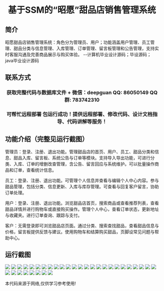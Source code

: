 <p><h1 align="center">基于SSM的“昭愿”甜品店销售管理系统</h1></p>

## 简介
昭愿甜品店销售管理系统：角色分为管理员、用户；功能涵盖用户管理、员工管理、甜品分类与信息管理、入库管理、订单管理、留言板管理和公告管理，支持实时客服沟通及完善商品展示与购买体验。    --计算机毕业设计源码；毕设源码；java毕业设计源码


## 联系方式
<p><h3 align="center">获取完整代码与数据库文件 + 微信：deepguan QQ: 86050149 QQ群: 783742310</h3></p>
<p><h3 align="center">可帮忙远程部署 包运行成功！提供远程部署、修改代码、设计文档指导、代码讲解等服务！</h3></p>

## 功能介绍（完整见运行截图）
管理员：登录、注册、退出功能。管理甜品店的首页、用户、员工、甜品分类和信息、甜品入库、留言板、系统公告与订单等模块。支持导入导出功能，可进行分类、入库、订单的增删改查管理，含公告、留言回应与系统维护。可以批量操作商品和订单，查看统计信息。

员工：登录、注册、退出功能。可管理个人信息并查看与编辑个人中心内容。参与甜品管理，包括分类、信息更新、入库与库存管理。可查看与回复客户留言，协助订单处理。

用户：登录、注册、退出功能。浏览甜品店首页，搜索商品或查看推荐列表，查看甜品详情并进行购物车或直接购买操作。管理个人中心，查看订单状态，更新地址与收藏夹。进行订单查询、跟踪与支付。

客户：无需登录即可浏览甜品店页面。通过分类、搜索查找甜品，查看甜品信息与价格，留言板提供反馈与建议。使用购物车和结算购买甜品，页脚设常见问题与帮助中心。


## 运行截图
![](https://bs-1329754181.cos.ap-shanghai.myqcloud.com/ssm/ZhaoYuanDessertShopSalesManagementSystem1/img/001.jpg)
![](https://bs-1329754181.cos.ap-shanghai.myqcloud.com/ssm/ZhaoYuanDessertShopSalesManagementSystem1/img/002.jpg)
![](https://bs-1329754181.cos.ap-shanghai.myqcloud.com/ssm/ZhaoYuanDessertShopSalesManagementSystem1/img/003.jpg)
![](https://bs-1329754181.cos.ap-shanghai.myqcloud.com/ssm/ZhaoYuanDessertShopSalesManagementSystem1/img/004.jpg)
![](https://bs-1329754181.cos.ap-shanghai.myqcloud.com/ssm/ZhaoYuanDessertShopSalesManagementSystem1/img/005.jpg)
![](https://bs-1329754181.cos.ap-shanghai.myqcloud.com/ssm/ZhaoYuanDessertShopSalesManagementSystem1/img/006.jpg)
![](https://bs-1329754181.cos.ap-shanghai.myqcloud.com/ssm/ZhaoYuanDessertShopSalesManagementSystem1/img/007.jpg)
![](https://bs-1329754181.cos.ap-shanghai.myqcloud.com/ssm/ZhaoYuanDessertShopSalesManagementSystem1/img/008.jpg)
![](https://bs-1329754181.cos.ap-shanghai.myqcloud.com/ssm/ZhaoYuanDessertShopSalesManagementSystem1/img/009.jpg)
![](https://bs-1329754181.cos.ap-shanghai.myqcloud.com/ssm/ZhaoYuanDessertShopSalesManagementSystem1/img/010.jpg)
![](https://bs-1329754181.cos.ap-shanghai.myqcloud.com/ssm/ZhaoYuanDessertShopSalesManagementSystem1/img/011.jpg)
![](https://bs-1329754181.cos.ap-shanghai.myqcloud.com/ssm/ZhaoYuanDessertShopSalesManagementSystem1/img/012.jpg)
![](https://bs-1329754181.cos.ap-shanghai.myqcloud.com/ssm/ZhaoYuanDessertShopSalesManagementSystem1/img/013.jpg)
![](https://bs-1329754181.cos.ap-shanghai.myqcloud.com/ssm/ZhaoYuanDessertShopSalesManagementSystem1/img/014.jpg)
![](https://bs-1329754181.cos.ap-shanghai.myqcloud.com/ssm/ZhaoYuanDessertShopSalesManagementSystem1/img/015.jpg)
![](https://bs-1329754181.cos.ap-shanghai.myqcloud.com/ssm/ZhaoYuanDessertShopSalesManagementSystem1/img/016.jpg)
![](https://bs-1329754181.cos.ap-shanghai.myqcloud.com/ssm/ZhaoYuanDessertShopSalesManagementSystem1/img/017.jpg)
![](https://bs-1329754181.cos.ap-shanghai.myqcloud.com/ssm/ZhaoYuanDessertShopSalesManagementSystem1/img/018.jpg)
![](https://bs-1329754181.cos.ap-shanghai.myqcloud.com/ssm/ZhaoYuanDessertShopSalesManagementSystem1/img/019.jpg)
![](https://bs-1329754181.cos.ap-shanghai.myqcloud.com/ssm/ZhaoYuanDessertShopSalesManagementSystem1/img/020.jpg)
![](https://bs-1329754181.cos.ap-shanghai.myqcloud.com/ssm/ZhaoYuanDessertShopSalesManagementSystem1/img/021.jpg)
![](https://bs-1329754181.cos.ap-shanghai.myqcloud.com/ssm/ZhaoYuanDessertShopSalesManagementSystem1/img/022.jpg)
![](https://bs-1329754181.cos.ap-shanghai.myqcloud.com/ssm/ZhaoYuanDessertShopSalesManagementSystem1/img/023.jpg)
![](https://bs-1329754181.cos.ap-shanghai.myqcloud.com/ssm/ZhaoYuanDessertShopSalesManagementSystem1/img/024.jpg)
![](https://bs-1329754181.cos.ap-shanghai.myqcloud.com/ssm/ZhaoYuanDessertShopSalesManagementSystem1/img/025.jpg)
![](https://bs-1329754181.cos.ap-shanghai.myqcloud.com/ssm/ZhaoYuanDessertShopSalesManagementSystem1/img/026.jpg)
![](https://bs-1329754181.cos.ap-shanghai.myqcloud.com/ssm/ZhaoYuanDessertShopSalesManagementSystem1/img/027.jpg)
![](https://bs-1329754181.cos.ap-shanghai.myqcloud.com/ssm/ZhaoYuanDessertShopSalesManagementSystem1/img/028.jpg)
![](https://bs-1329754181.cos.ap-shanghai.myqcloud.com/ssm/ZhaoYuanDessertShopSalesManagementSystem1/img/029.jpg)
![](https://bs-1329754181.cos.ap-shanghai.myqcloud.com/ssm/ZhaoYuanDessertShopSalesManagementSystem1/img/030.jpg)
![](https://bs-1329754181.cos.ap-shanghai.myqcloud.com/ssm/ZhaoYuanDessertShopSalesManagementSystem1/img/031.jpg)
![](https://bs-1329754181.cos.ap-shanghai.myqcloud.com/ssm/ZhaoYuanDessertShopSalesManagementSystem1/img/032.jpg)
![](https://bs-1329754181.cos.ap-shanghai.myqcloud.com/ssm/ZhaoYuanDessertShopSalesManagementSystem1/img/033.jpg)

<p>本代码来源于网络,仅供学习参考使用!</p>
